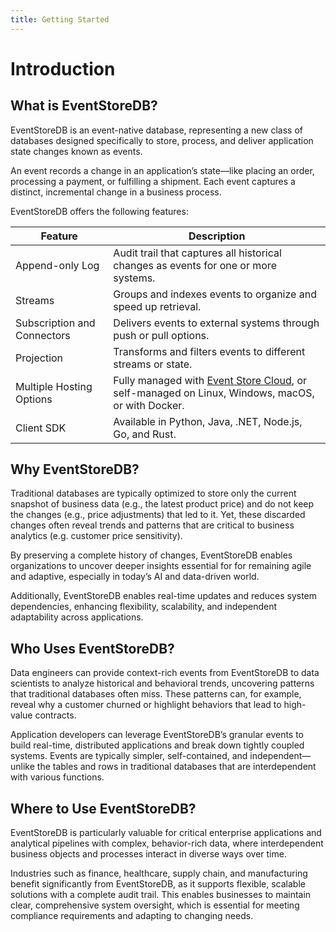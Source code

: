 ```yaml
---
title: Getting Started
---
```


# Introduction

## What is EventStoreDB?

EventStoreDB is an event-native database, representing a new class of databases designed specifically to store, process, and deliver application state changes known as events.

An event records a change in an application’s state—like placing an order, processing a payment, or fulfilling a shipment. Each event captures a distinct, incremental change in a business process.

EventStoreDB offers the following features:

| Feature | Description |
|---------|-------------|
| Append-only Log | Audit trail that captures all historical changes as events for one or more systems. |
| Streams | Groups and indexes events to organize and speed up retrieval. |
| Subscription and Connectors | Delivers events to external systems through push or pull options. |
| Projection | Transforms and filters events to different streams or state. |
| Multiple Hosting Options | Fully managed with [Event Store Cloud](https://developers.eventstore.com/cloud/), or self-managed on Linux, Windows, macOS, or with Docker. |
| Client SDK | Available in Python, Java, .NET, Node.js, Go, and Rust. |


## Why EventStoreDB?

Traditional databases are typically optimized to store only the current snapshot of business data (e.g., the latest product price) and do not keep the changes (e.g., price adjustments) that led to it. Yet, these discarded changes often reveal trends and patterns that are critical to business analytics (e.g. customer price sensitivity). 

By preserving a complete history of changes, EventStoreDB enables organizations to uncover deeper insights essential for for remaining agile and adaptive, especially in today’s AI and data-driven world. 

Additionally, EventStoreDB enables real-time updates and reduces system dependencies, enhancing flexibility, scalability, and independent adaptability across applications.

## Who Uses EventStoreDB?

Data engineers can provide context-rich events from EventStoreDB to data scientists to analyze historical and behavioral trends, uncovering patterns that traditional databases often miss. These patterns can, for example, reveal why a customer churned or highlight behaviors that lead to high-value contracts.

Application developers can leverage EventStoreDB’s granular events to build real-time, distributed applications and break down tightly coupled systems. Events are typically simpler, self-contained, and independent—unlike the tables and rows in traditional databases that are interdependent with various functions.

## Where to Use EventStoreDB?

EventStoreDB is particularly valuable for critical enterprise applications and analytical pipelines with complex, behavior-rich data, where interdependent business objects and processes interact in diverse ways over time. 

Industries such as finance, healthcare, supply chain, and manufacturing benefit significantly from EventStoreDB, as it supports flexible, scalable solutions with a complete audit trail. This enables businesses to maintain clear, comprehensive system oversight, which is essential for meeting compliance requirements and adapting to changing needs.